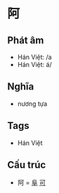 # 阿

## Phát âm
* Hán Việt: /a
* Hán Việt: á/

## Nghĩa
* nương tựa

## Tags
* Hán Việt

## Cấu trúc
* 阿 = [阜](阜.md) [可](可.md)

<script>window.HANZI_FIELD='阿';</script>